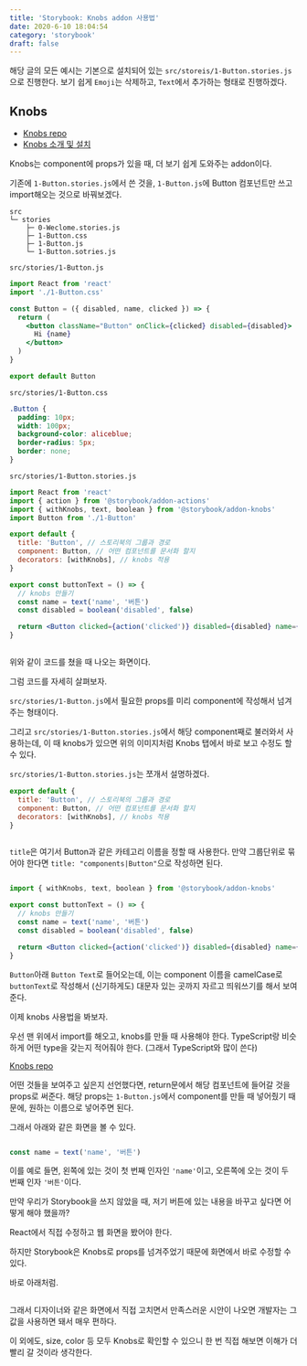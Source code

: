 ```yaml
---
title: 'Storybook: Knobs addon 사용법'
date: 2020-6-10 18:04:54
category: 'storybook'
draft: false
---
```


해당 글의 모든 예시는 기본으로 설치되어 있는 `src/storeis/1-Button.stories.js`으로 진행한다. 보기 쉽게 `Emoji`는 삭제하고, `Text`에서 추가하는 형태로 진행하겠다.

## Knobs

- [Knobs repo](https://github.com/storybookjs/storybook/tree/master/addons/knobs)
- [Knobs 소개 및 설치](https://howdy-mj.netlify.app/storybook/02-addon-intro/#knobs)

Knobs는 component에 props가 있을 때, 더 보기 쉽게 도와주는 addon이다.

기존에 `1-Button.stories.js`에서 쓴 것을, `1-Button.js`에 Button 컴포넌트만 쓰고 import해오는 것으로 바꿔보겠다.

```
src
└─ stories
    ├─ 0-Weclome.stories.js
    ├─ 1-Button.css
    ├─ 1-Button.js
    └─ 1-Button.sotries.js
```

`src/stories/1-Button.js`

```jsx
import React from 'react'
import './1-Button.css'

const Button = ({ disabled, name, clicked }) => {
  return (
    <button className="Button" onClick={clicked} disabled={disabled}>
      Hi {name}
    </button>
  )
}

export default Button
```

`src/stories/1-Button.css`

```css
.Button {
  padding: 10px;
  width: 100px;
  background-color: aliceblue;
  border-radius: 5px;
  border: none;
}
```

`src/stories/1-Button.stories.js`

```jsx
import React from 'react'
import { action } from '@storybook/addon-actions'
import { withKnobs, text, boolean } from '@storybook/addon-knobs'
import Button from './1-Button'

export default {
  title: 'Button', // 스토리북의 그룹과 경로
  component: Button, // 어떤 컴포넌트를 문서화 할지
  decorators: [withKnobs], // knobs 적용
}

export const buttonText = () => {
  // knobs 만들기
  const name = text('name', '버튼')
  const disabled = boolean('disabled', false)

  return <Button clicked={action('clicked')} disabled={disabled} name={name} />
}
```

<p style="text-align: center"><img src="./images/04-01.PNG" alt=""></p>

위와 같이 코드를 쳤을 때 나오는 화면이다.

그럼 코드를 자세히 살펴보자.

`src/stories/1-Button.js`에서 필요한 props를 미리 component에 작성해서 넘겨주는 형태이다.

그리고 `src/stories/1-Button.stories.js`에서 해당 component째로 불러와서 사용하는데, 이 때 knobs가 있으면 위의 이미지처럼 Knobs 탭에서 바로 보고 수정도 할 수 있다.

`src/stories/1-Button.stories.js`는 쪼개서 설명하겠다.

```jsx
export default {
  title: 'Button', // 스토리북의 그룹과 경로
  component: Button, // 어떤 컴포넌트를 문서화 할지
  decorators: [withKnobs], // knobs 적용
}
```

<p style="text-align: center"><img src="./images/04-02.PNG" alt=""></p>

`title`은 여기서 Button과 같은 카테고리 이름을 정할 때 사용한다.
만약 그룹단위로 묶어야 한다면 `title: "components|Button"`으로 작성하면 된다.

<p style="text-align: center"><img src="./images/04-03.PNG" alt=""></p>

```jsx
import { withKnobs, text, boolean } from '@storybook/addon-knobs'

export const buttonText = () => {
  // knobs 만들기
  const name = text('name', '버튼')
  const disabled = boolean('disabled', false)

  return <Button clicked={action('clicked')} disabled={disabled} name={name} />
}
```

`Button`아래 `Button Text`로 들어오는데, 이는 component 이름을 camelCase로 `buttonText`로 작성해서 (신기하게도) 대문자 있는 곳까지 자르고 띄워쓰기를 해서 보여준다.

이제 knobs 사용법을 봐보자.

우선 맨 위에서 import를 해오고, knobs를 만들 때 사용해야 한다.
TypeScript랑 비슷하게 어떤 type을 갖는지 적어줘야 한다. (그래서 TypeScript와 많이 쓴다)

[Knobs repo](https://github.com/storybookjs/storybook/tree/master/addons/knobs)

어떤 것들을 보여주고 싶은지 선언했다면, return문에서 해당 컴포넌트에 들어갈 것을 props로 써준다.
해당 props는 `1-Button.js`에서 component를 만들 때 넣어줬기 때문에, 원하는 이름으로 넣어주면 된다.

그래서 아래와 같은 화면을 볼 수 있다.

<p style="text-align: center"><img src="./images/04-04.PNG" alt=""></p>

```jsx
const name = text('name', '버튼')
```

이를 예로 들면, 왼쪽에 있는 것이 첫 번째 인자인 `'name'`이고, 오른쪽에 오는 것이 두 번째 인자 `'버튼'`이다.

만약 우리가 Storybook을 쓰지 않았을 때, 저기 버튼에 있는 내용을 바꾸고 싶다면 어떻게 해야 했을까?

React에서 직접 수정하고 웹 화면을 봤어야 한다.

하지만 Storybook은 Knobs로 props를 넘겨주었기 때문에 화면에서 바로 수정할 수 있다.

바로 아래처럼.

<p style="text-align: center"><img src="./images/04-05.PNG" alt=""></p>

그래서 디자이너와 같은 화면에서 직접 고치면서 만족스러운 시안이 나오면 개발자는 그 값을 사용하면 돼서 매우 편하다.

이 외에도, size, color 등 모두 Knobs로 확인할 수 있으니 한 번 직접 해보면 이해가 더 빨리 갈 것이라 생각한다.
